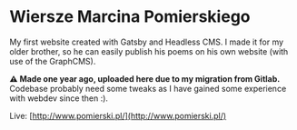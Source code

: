 # Wiersze Marcina Pomierskiego
My first website created with Gatsby and Headless CMS. 
I made it for my older brother, so he can easily publish his poems on his own website (with use of the GraphCMS).  

**⚠️ Made one year ago, uploaded here due to my migration from Gitlab.**  
Codebase probably need some tweaks as I have gained some experience with webdev since then :).

Live: [http://www.pomierski.pl/](http://www.pomierski.pl/)
